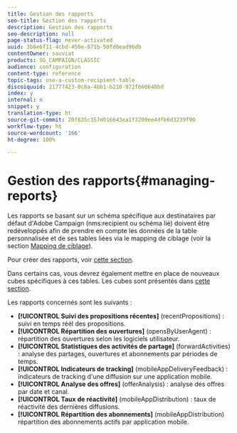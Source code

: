```yaml
---
title: Gestion des rapports
seo-title: Gestion des rapports
description: Gestion des rapports
seo-description: null
page-status-flag: never-activated
uuid: 3b8e6f11-4cbd-450e-871b-50fd0ead96db
contentOwner: sauviat
products: SG_CAMPAIGN/CLASSIC
audience: configuration
content-type: reference
topic-tags: use-a-custom-recipient-table
discoiquuid: 21777423-0c8a-4bb1-b210-972f660648bd
index: y
internal: n
snippet: y
translation-type: ht
source-git-commit: 20f835c357d016643ea1f3209ee4dfb6d3239f90
workflow-type: ht
source-wordcount: '166'
ht-degree: 100%

---
```



# Gestion des rapports{#managing-reports}

Les rapports se basant sur un schéma spécifique aux destinataires par défaut d&#39;Adobe Campaign (nms:recipient ou schéma lié) doivent être redéveloppés afin de prendre en compte les données de la table personnalisée et de ses tables liées via le mapping de ciblage (voir la section [Mapping de ciblage](../../configuration/using/target-mapping.md)).

Pour créer des rapports, voir [cette section](../../reporting/using/about-reports-creation-in-campaign.md).

Dans certains cas, vous devrez également mettre en place de nouveaux cubes spécifiques à ces tables. Les cubes sont présentés dans [cette section](../../reporting/using/about-cubes.md).

Les rapports concernés sont les suivants :

* **[!UICONTROL Suivi des propositions récentes]** (recentPropositions) : suivi en temps réél des propositions.
* **[!UICONTROL Répartition des ouvertures]** (opensByUserAgent) : répartition des ouvertures selon les logiciels utilisateur.
* **[!UICONTROL Statistiques des activités de partage]** (forwardActivities) : analyse des partages, ouvertures et abonnements par périodes de temps.
* **[!UICONTROL Indicateurs de tracking]** (mobileAppDeliveryFeedback) : indicateurs de tracking d&#39;une diffusion sur une application mobile.
* **[!UICONTROL Analyse des offres]** (offerAnalysis) : analyse des offres par date et canal.
* **[!UICONTROL Taux de réactivité]** (mobileAppDistribution) : taux de réactivité des dernières diffusions.
* **[!UICONTROL Répartition des abonnements]** (mobileAppDistribution) répartition des abonnements actifs par application mobile.

